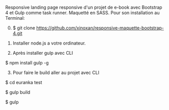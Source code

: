 


 Responsive landing page responsive d'un projet de e-book avec Bootstrap 4 et Gulp comme task runner. Maquetté en SASS.
 Pour son installation au Terminal:
 
 0. $ git clone https://github.com/xinoxan/responsive-maquette-bootstrap-4.git
 
 1. Installer node.js a votre ordinateur.
 
 2. Après installer gulp avec CLI
 
 $ npm install gulp -g
 
 3. Pour faire le build aller au projet avec CLI


$ cd euranka test

$ gulp build

$ gulp